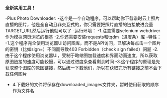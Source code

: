 **全新实用工具！**

-Plus Photo Downloader:
-这个是一个自动程序，可以帮助你下载谱时云上照片直播的图片，他是全自动且非交互式的，你只需要把照片直播的链接放进变量TARGET_URL然后运行他就可以了
-运行环境：
-1.注意需要selenium webdriver作为模拟网页浏览的根基
-2.你还需要安装requests和tqdm（进度条）库
-特性：
-1.这个程序完全使用浏览器UI访问图库，而不是API访问，已解决每点击一个图片的密钥（比如sign=）不同而导致403 Forbidden（check sign failed）问题
-2.由于这个程序使用浏览器UI，受制于略缩图加载速度和界面动画速度，所以获取原图链接的速度可能较慢，可以通过进度条查看剩余时间
-3.这个程序的原理是先获取整个图库的原图链接，然后统一下载他们，所以在获取完所有链接之前不会下载任何图片
- 4.下载好的文件将保存在downloaded_images文件夹，暂时使用获取的顺序作为文件名
